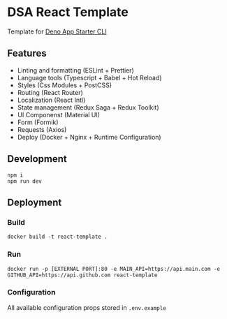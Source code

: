 # DSA React Template

Template for [Deno App Starter CLI](https://github.com/alreadyExisted/deno_app_setuper)

## Features

- Linting and formatting (ESLint + Prettier)
- Language tools (Typescript + Babel + Hot Reload)
- Styles (Css Modules + PostCSS)
- Routing (React Router)
- Localization (React Intl)
- State management (Redux Saga + Redux Toolkit)
- UI Componenst (Material UI)
- Form (Formik)
- Requests (Axios)
- Deploy (Docker + Nginx + Runtime Configuration)

## Development

```
npm i
npm run dev
```

## Deployment

### Build

```
docker build -t react-template .
```

### Run

```
docker run -p [EXTERNAL PORT]:80 -e MAIN_API=https://api.main.com -e GITHUB_API=https://api.github.com react-template
```

### Configuration

All available configuration props stored in `.env.example`